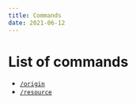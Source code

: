 ```yaml
---
title: Commands
date: 2021-06-12
---
```


# List of commands

* [`/origin`](commands/origin.md)
* [`/resource`](commands/resource.md)